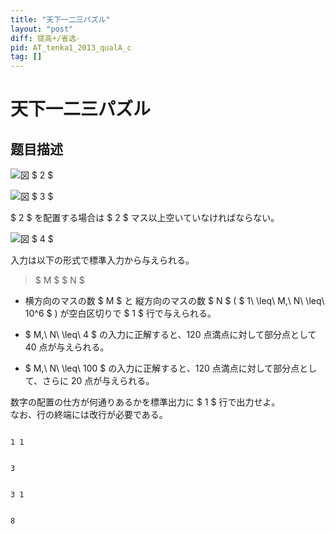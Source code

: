 ```yaml
---
title: "天下一二三パズル"
layout: "post"
diff: 提高+/省选-
pid: AT_tenka1_2013_qualA_c
tag: []
---
```


# 天下一二三パズル

## 题目描述

[problemUrl]: https://atcoder.jp/contests/tenka1-2013-quala/tasks/tenka1_2013_qualA_c

 ![](https://cdn.luogu.com.cn/upload/vjudge_pic/AT_tenka1_2013_qualA_c/7e406069f12e803b96ea491d6c13225894258dcf.png)図 $ 2 $

 

 ![](https://cdn.luogu.com.cn/upload/vjudge_pic/AT_tenka1_2013_qualA_c/40b9d5d20950b80c3e734ad236cabd4619d6ee60.png)図 $ 3 $

 

 $ 2 $ を配置する場合は $ 2 $ マス以上空いていなければならない。

 ![](https://cdn.luogu.com.cn/upload/vjudge_pic/AT_tenka1_2013_qualA_c/98e7f7f0b2f0c64325eea43fd27eeee89b778034.png)図 $ 4 $

 

 入力は以下の形式で標準入力から与えられる。

> $ M $ $ N $

- 横方向のマスの数 $ M $ と 縦方向のマスの数 $ N $ ( $ 1\ \leq\ M,\ N\ \leq\ 10^6 $ ) が空白区切りで $ 1 $ 行で与えられる。

- $ M,\ N\ \leq\ 4 $ の入力に正解すると、120 点満点に対して部分点として 40 点が与えられる。
- $ M,\ N\ \leq\ 100 $ の入力に正解すると、120 点満点に対して部分点として、さらに 20 点が与えられる。

 数字の配置の仕方が何通りあるかを標準出力に $ 1 $ 行で出力せよ。  
 なお、行の終端には改行が必要である。

 ```

1 1
```

 ```

3
```

 ```

3 1
```

 ```

8
```

